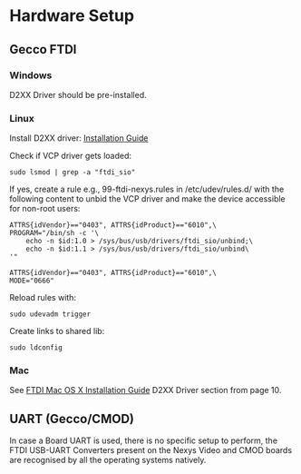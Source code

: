 
# Hardware Setup


## Gecco FTDI 

### Windows

D2XX Driver should be pre-installed.


### Linux

Install D2XX driver: [Installation Guide](https://ftdichip.com/wp-content/uploads/2020/08/AN_220_FTDI_Drivers_Installation_Guide_for_Linux-1.pdf)

Check if VCP driver gets loaded:
    
    sudo lsmod | grep -a "ftdi_sio"

If yes, create a rule e.g., 99-ftdi-nexys.rules in /etc/udev/rules.d/ with the following content to unbid the VCP driver and make the device accessible for non-root users:

    ATTRS{idVendor}=="0403", ATTRS{idProduct}=="6010",\
    PROGRAM="/bin/sh -c '\
        echo -n $id:1.0 > /sys/bus/usb/drivers/ftdi_sio/unbind;\
        echo -n $id:1.1 > /sys/bus/usb/drivers/ftdi_sio/unbind\
    '"

    ATTRS{idVendor}=="0403", ATTRS{idProduct}=="6010",\
    MODE="0666"

Reload rules with:

    sudo udevadm trigger

Create links to shared lib:

    sudo ldconfig

### Mac
See [FTDI Mac OS X Installation Guide](https://www.ftdichip.com/Support/Documents/InstallGuides/Mac_OS_X_Installation_Guide.pdf) D2XX Driver section from page 10.


## UART (Gecco/CMOD)

In case a Board UART is used, there is no specific setup to perform, the FTDI USB-UART Converters present on the Nexys Video and CMOD boards are recognised by all the operating systems natively.
